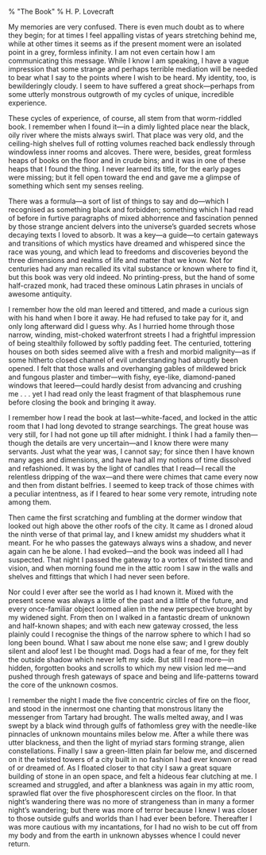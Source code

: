 % "The Book" 
%  H. P. Lovecraft

        

  

My memories are very confused. There is even much doubt as to where they begin; for at times
I feel appalling vistas of years stretching behind me, while at other times it seems as if the
present moment were an isolated point in a grey, formless infinity. I am not even certain how
I am communicating this message. While I know I am speaking, I have a vague impression that
some strange and perhaps terrible mediation will be needed to bear what I say to the points
where I wish to be heard. My identity, too, is bewilderingly cloudy. I seem to have suffered
a great shock&mdash;perhaps from some utterly monstrous outgrowth of my cycles of unique, incredible
experience.  

  These cycles of experience, of course, all stem from that worm-riddled book.
I remember when I found it&mdash;in a dimly lighted place near the black, oily river where the
mists always swirl. That place was very old, and the ceiling-high shelves full of rotting volumes
reached back endlessly through windowless inner rooms and alcoves. There were, besides, great
formless heaps of books on the floor and in crude bins; and it was in one of these heaps that
I found the thing. I never learned its title, for the early pages were missing; but it fell
open toward the end and gave me a glimpse of something which sent my senses reeling.  

  There was a formula&mdash;a sort of list of things to say and do&mdash;which
I recognised as something black and forbidden; something which I had read of before in furtive
paragraphs of mixed abhorrence and fascination penned by those strange ancient delvers into
the universe&rsquo;s guarded secrets whose decaying texts I loved to absorb. It was a key&mdash;a
guide&mdash;to certain gateways and transitions of which mystics have dreamed and whispered
since the race was young, and which lead to freedoms and discoveries beyond the three dimensions
and realms of life and matter that we know. Not for centuries had any man recalled its vital
substance or known where to find it, but this book was very old indeed. No printing-press, but
the hand of some half-crazed monk, had traced these ominous Latin phrases in uncials of awesome
antiquity.  

  I remember how the old man leered and tittered, and made a curious sign with
his hand when I bore it away. He had refused to take pay for it, and only long afterward did
I guess why. As I hurried home through those narrow, winding, mist-choked waterfront streets
I had a frightful impression of being stealthily followed by softly padding feet. The centuried,
tottering houses on both sides seemed alive with a fresh and morbid malignity&mdash;as if some
hitherto closed channel of evil understanding had abruptly been opened. I felt that those walls
and overhanging gables of mildewed brick and fungous plaster and timber&mdash;with fishy, eye-like,
diamond-paned windows that leered&mdash;could hardly desist from advancing and crushing me&nbsp;.&nbsp;.&nbsp;.
yet I had read only the least fragment of that blasphemous rune before closing the book and
bringing it away.  

  I remember how I read the book at last&mdash;white-faced, and locked in the
attic room that I had long devoted to strange searchings. The great house was very still, for
I had not gone up till after midnight. I think I had a family then&mdash;though the details
are very uncertain&mdash;and I know there were many servants. Just what the year was, I cannot
say; for since then I have known many ages and dimensions, and have had all my notions of time
dissolved and refashioned. It was by the light of candles that I read&mdash;I recall the relentless
dripping of the wax&mdash;and there were chimes that came every now and then from distant belfries.
I seemed to keep track of those chimes with a peculiar intentness, as if I feared to hear some
very remote, intruding note among them.  

  Then came the first scratching and fumbling at the dormer window that looked
out high above the other roofs of the city. It came as I droned aloud the ninth verse of that
primal lay, and I knew amidst my shudders what it meant. For he who passes the gateways always
wins a shadow, and never again can he be alone. I had evoked&mdash;and the book was indeed all
I had suspected. That night I passed the gateway to a vortex of twisted time and vision, and
when morning found me in the attic room I saw in the walls and shelves and fittings that which
I had never seen before.  

  Nor could I ever after see the world as I had known it. Mixed with the present
scene was always a little of the past and a little of the future, and every once-familiar object
loomed alien in the new perspective brought by my widened sight. From then on I walked in a
fantastic dream of unknown and half-known shapes; and with each new gateway crossed, the less
plainly could I recognise the things of the narrow sphere to which I had so long been bound.
What I saw about me none else saw; and I grew doubly silent and aloof lest I be thought mad.
Dogs had a fear of me, for they felt the outside shadow which never left my side. But still
I read more&mdash;in hidden, forgotten books and scrolls to which my new vision led me&mdash;and
pushed through fresh gateways of space and being and life-patterns toward the core of the unknown
cosmos.  

  I remember the night I made the five concentric circles of fire on the floor,
and stood in the innermost one chanting that monstrous litany the messenger from Tartary had
brought. The walls melted away, and I was swept by a black wind through gulfs of fathomless
grey with the needle-like pinnacles of unknown mountains miles below me. After a while there
was utter blackness, and then the light of myriad stars forming strange, alien constellations.
Finally I saw a green-litten plain far below me, and discerned on it the twisted towers of a
city built in no fashion I had ever known or read of or dreamed of. As I floated closer to that
city I saw a great square building of stone in an open space, and felt a hideous fear clutching
at me. I screamed and struggled, and after a blankness was again in my attic room, sprawled
flat over the five phosphorescent circles on the floor. In that night&rsquo;s wandering there
was no more of strangeness than in many a former night&rsquo;s wandering; but there was more
of terror because I knew I was closer to those outside gulfs and worlds than I had ever been
before. Thereafter I was more cautious with my incantations, for I had no wish to be cut off
from my body and from the earth in unknown abysses whence I could never return.  
